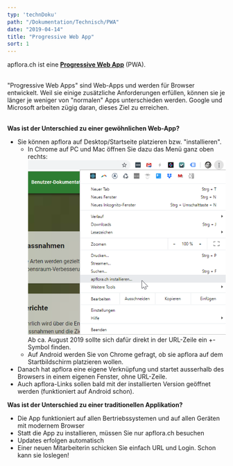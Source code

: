```yaml
---
typ: 'technDoku'
path: "/Dokumentation/Technisch/PWA"
date: "2019-04-14"
title: "Progressive Web App"
sort: 1
---
```


apflora.ch ist eine [**Progressive Web App**](https://developers.google.com/web/progressive-web-apps) (PWA).<br/><br/>

"Progressive Web Apps" sind Web-Apps und werden für Browser entwickelt. Weil sie einige zusätzliche Anforderungen erfüllen, können sie je länger je weniger von "normalen" Apps unterschieden werden. Google und Microsoft arbeiten zügig daran, dieses Ziel zu erreichen.<br/><br/>

**Was ist der Unterschied zu einer gewöhnlichen Web-App?**
- Sie können apflora auf Desktop/Startseite platzieren bzw. "installieren". 
  - In Chrome auf PC und Mac öffnen Sie dazu das Menü ganz oben rechts:
    ![installieren](installieren.png)
    Ab ca. August 2019 sollte sich dafür direkt in der URL-Zeile ein +-Symbol finden.
  - Auf Android werden Sie von Chrome gefragt, ob sie apflora auf dem Startbildschirm platzieren wollen.
- Danach hat apflora eine eigene Verknüpfung und startet ausserhalb des Browsers in einem eigenen Fenster, ohne URL-Zeile.
- Auch apflora-Links sollen bald mit der installierten Version geöffnet werden (funktioniert auf Android schon).<br/>

**Was ist der Unterschied zu einer traditionellen Applikation?**
- Die App funktioniert auf allen Bertriebssystemen und auf allen Geräten mit modernem Browser
- Statt die App zu installieren, müssen Sie nur apflora.ch besuchen
- Updates erfolgen automatisch
- Einer neuen Mitarbeiterin schicken Sie einfach URL und Login. Schon kann sie loslegen!